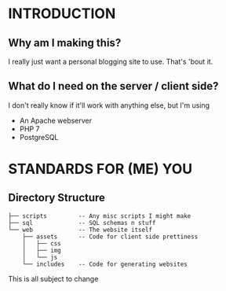 INTRODUCTION
============
Why am I making this?
---------------------
I really just want a personal blogging site to use. That's 'bout it.

What do I need on the server / client side?
-------------------------------------------
I don't really know if it'll work with anything else, but I'm using
* An Apache webserver
* PHP 7
* PostgreSQL

STANDARDS FOR (ME) YOU
=======================
Directory Structure
-------------------
```
├── scripts         -- Any misc scripts I might make
├── sql             -- SQL schemas n stuff
└── web             -- The website itself
    ├── assets      -- Code for client side prettiness
    │   ├── css
    │   ├── img
    │   └── js      
    └── includes    -- Code for generating websites
```
This is all subject to change
